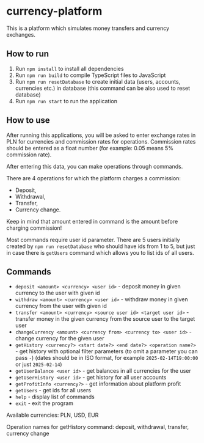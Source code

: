 ﻿# currency-platform
This is a platform which simulates money transfers and currency exchanges.

## How to run
1. Run `npm install` to install all dependencies
2. Run `npm run build` to compile TypeScript files to JavaScript
3. Run `npm run resetDatabase` to create initial data (users, accounts, currencies etc.) in database (this command can be also used to reset database)
4. Run `npm run start` to run the application

## How to use
After running this applications, you will be asked to enter exchange rates in PLN for currencies and commission rates for operations. Commission rates should be entered as a float number (for example: 0.05 means 5% commission rate).

After entering this data, you can make operations through commands.

There are 4 operations for which the platform charges a commission:
* Deposit,
* Withdrawal,
* Transfer,
* Currency change.

Keep in mind that amount entered in command is the amount before charging commission!

Most commands require user id parameter. There are 5 users initially created by `npm run resetDatabase` who should have ids from 1 to 5, but just in case there is `getUsers` command which allows you to list ids of all users.

## Commands
- `deposit <amount> <currency> <user id>` - deposit money in given currency to the user with given id
- `withdraw <amount> <currency> <user id>` - withdraw money in given currency from the user with given id
- `transfer <amount> <currency> <source user id> <target user id>` - transfer money in the given currency from the source user to the target user
- `changeCurrency <amount> <currency from> <currency to> <user id>` - change currency for the given user
- `getHistory <currency?> <start date?> <end date?> <operation name?>` - get history with optional filter parameters (to omit a parameter you can pass `-`) (dates should be in ISO format, for example `2025-02-14T19:00:00` or just `2025-02-14`)
- `getUserBalance <user id>` - get balances in all currencies for the user
- `getUserHistory <user id>` - get history for all user accounts
- `getProfitInfo <currency?>` - get information about platform profit
- `getUsers` - get ids for all users
- `help` - display list of commands
- `exit` - exit the program

Available currencies: PLN, USD, EUR

Operation names for getHistory command: deposit, withdrawal, transfer, currency change

